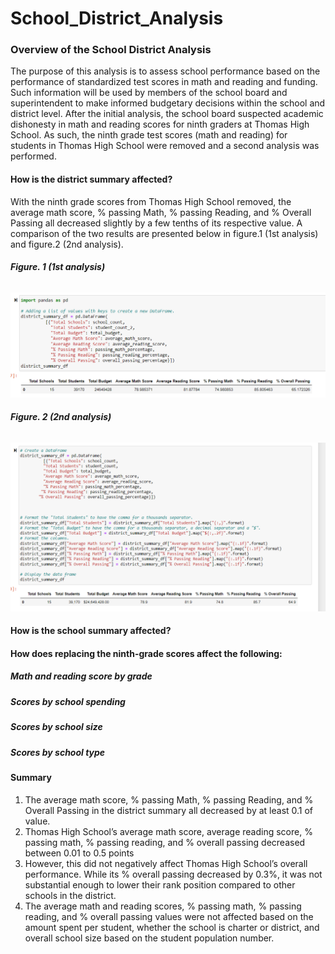 # School_District_Analysis
### Overview of the School District Analysis
The purpose of this analysis is to assess school performance based on the performance of standardized test scores in math and reading and funding. Such information will be used by members of the school board and superintendent to make informed budgetary decisions within the school and district level.
After the initial analysis, the school board suspected academic dishonesty in math and reading scores for ninth graders at Thomas High School. As such, the ninth grade test scores (math and reading) for students in Thomas High School were removed and a second analysis was performed.

#### How is the district summary affected?
With the ninth grade scores from Thomas High School removed, the average math score, % passing Math, % passing Reading, and % Overall Passing all decreased slightly by a few tenths of its respective value. A comparison of the two results are presented below in figure.1 (1st analysis) and figure.2 (2nd analysis).
###### __Figure. 1 (1st analysis)__
![district_summary_1analysis](district_summary_1analysis.png)

###### __Figure. 2 (2nd analysis)__
![district_summary_2analysis](district_summary_2analysis.png)
#### How is the school summary affected?

#### How does replacing the ninth-grade scores affect the following:
##### Math and reading score by grade

##### Scores by school spending

##### Scores by school size

##### Scores by school type

#### Summary
1. The average math score, % passing Math, % passing Reading, and % Overall Passing in the district summary all decreased by at least 0.1 of value.
2. Thomas High School’s average math score, average reading score, % passing math, % passing reading, and % overall passing decreased between 0.01 to 0.5 points
3. However, this did not negatively affect Thomas High School’s overall performance. While its % overall passing decreased by 0.3%, it was not substantial enough to lower their rank position compared to other schools in the district.
4. The average math and reading scores, % passing math, % passing reading, and % overall passing values were not affected based on the amount spent per student, whether the school is charter or district, and overall school size based on the student population number.  
